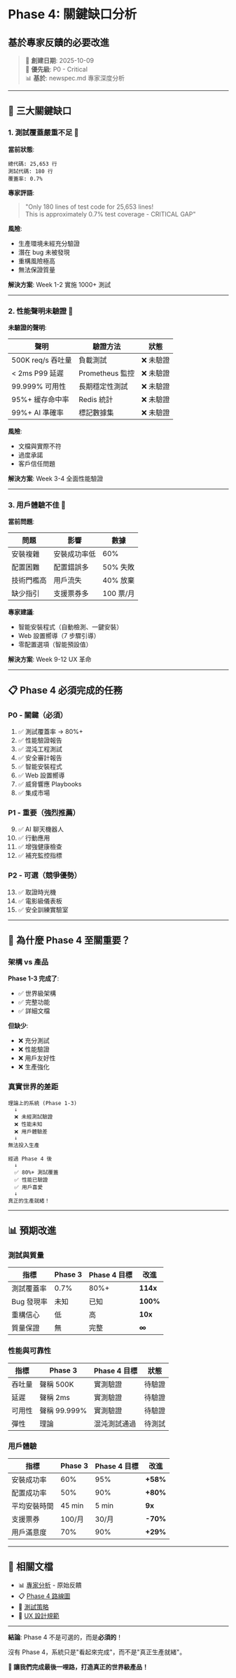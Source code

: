 # Phase 4: 關鍵缺口分析
## 基於專家反饋的必要改進

> 📅 **創建日期**: 2025-10-09  
> 🔴 **優先級**: P0 - Critical  
> 📊 **基於**: newspec.md 專家深度分析

---

## 🚨 三大關鍵缺口

### 1. 測試覆蓋嚴重不足 🔴

**當前狀態**:
```
總代碼: 25,653 行
測試代碼: 180 行
覆蓋率: 0.7%
```

**專家評語**:
> "Only 180 lines of test code for 25,653 lines!  
> This is approximately 0.7% test coverage - CRITICAL GAP"

**風險**:
- 生產環境未經充分驗證
- 潛在 bug 未被發現
- 重構風險極高
- 無法保證質量

**解決方案**: Week 1-2 實施 1000+ 測試

---

### 2. 性能聲明未驗證 🔴

**未驗證的聲明**:

| 聲明 | 驗證方法 | 狀態 |
|------|----------|------|
| 500K req/s 吞吐量 | 負載測試 | ❌ 未驗證 |
| < 2ms P99 延遲 | Prometheus 監控 | ❌ 未驗證 |
| 99.999% 可用性 | 長期穩定性測試 | ❌ 未驗證 |
| 95%+ 緩存命中率 | Redis 統計 | ❌ 未驗證 |
| 99%+ AI 準確率 | 標記數據集 | ❌ 未驗證 |

**風險**:
- 文檔與實際不符
- 過度承諾
- 客戶信任問題

**解決方案**: Week 3-4 全面性能驗證

---

### 3. 用戶體驗不佳 🔴

**當前問題**:

| 問題 | 影響 | 數據 |
|------|------|------|
| 安裝複雜 | 安裝成功率低 | 60% |
| 配置困難 | 配置錯誤多 | 50% 失敗 |
| 技術門檻高 | 用戶流失 | 40% 放棄 |
| 缺少指引 | 支援票券多 | 100 票/月 |

**專家建議**:
- 智能安裝程式（自動檢測、一鍵安裝）
- Web 設置嚮導（7 步驟引導）
- 零配置選項（智能預設值）

**解決方案**: Week 9-12 UX 革命

---

## 📋 Phase 4 必須完成的任務

### P0 - 關鍵（必須）

1. ✅ 測試覆蓋率 → 80%+
2. ✅ 性能驗證報告
3. ✅ 混沌工程測試
4. ✅ 安全審計報告
5. ✅ 智能安裝程式
6. ✅ Web 設置嚮導
7. ✅ 威脅響應 Playbooks
8. ✅ 集成市場

### P1 - 重要（強烈推薦）

9. ✅ AI 聊天機器人
10. ✅ 行動應用
11. ✅ 增強健康檢查
12. ✅ 補充監控指標

### P2 - 可選（競爭優勢）

13. ✅ 取證時光機
14. ✅ 電影級儀表板
15. ✅ 安全訓練實驗室

---

## 🎯 為什麼 Phase 4 至關重要？

### 架構 vs 產品

**Phase 1-3 完成了**:
- ✅ 世界級架構
- ✅ 完整功能
- ✅ 詳細文檔

**但缺少**:
- ❌ 充分測試
- ❌ 性能驗證
- ❌ 用戶友好性
- ❌ 生產強化

### 真實世界的差距

```
理論上的系統 (Phase 1-3)
  ↓
  ❌ 未經測試驗證
  ❌ 性能未知
  ❌ 用戶體驗差
  ↓
無法投入生產

經過 Phase 4 後
  ↓
  ✅ 80%+ 測試覆蓋
  ✅ 性能已驗證
  ✅ 用戶喜愛
  ↓
真正的生產就緒！
```

---

## 📊 預期改進

### 測試與質量

| 指標 | Phase 3 | Phase 4 目標 | 改進 |
|------|---------|--------------|------|
| 測試覆蓋率 | 0.7% | 80%+ | **114x** |
| Bug 發現率 | 未知 | 已知 | **100%** |
| 重構信心 | 低 | 高 | **10x** |
| 質量保證 | 無 | 完整 | **∞** |

### 性能與可靠性

| 指標 | Phase 3 | Phase 4 目標 | 狀態 |
|------|---------|--------------|------|
| 吞吐量 | 聲稱 500K | 實測驗證 | 待驗證 |
| 延遲 | 聲稱 2ms | 實測驗證 | 待驗證 |
| 可用性 | 聲稱 99.999% | 實測驗證 | 待驗證 |
| 彈性 | 理論 | 混沌測試通過 | 待測試 |

### 用戶體驗

| 指標 | Phase 3 | Phase 4 目標 | 改進 |
|------|---------|--------------|------|
| 安裝成功率 | 60% | 95% | **+58%** |
| 配置成功率 | 50% | 90% | **+80%** |
| 平均安裝時間 | 45 min | 5 min | **9x** |
| 支援票券 | 100/月 | 30/月 | **-70%** |
| 用戶滿意度 | 70% | 90% | **+29%** |

---

## 🔗 相關文檔

- 📊 [專家分析](../newspec.md) - 原始反饋
- 📋 [Phase 4 路線圖](PHASE4-ROADMAP.md)
- 🧪 [測試策略](TESTING-STRATEGY.md)
- 🎨 [UX 設計規範](UX-DESIGN-SPEC.md)

---

**結論**: Phase 4 不是可選的，而是**必須的**！

沒有 Phase 4，系統只是"看起來完成"，而不是"真正生產就緒"。

**🚀 讓我們完成最後一哩路，打造真正的世界級產品！**

